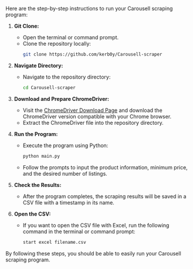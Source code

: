Here are the step-by-step instructions to run your Carousell scraping program:

1. **Git Clone:**
   - Open the terminal or command prompt.
   - Clone the repository locally:
     ```bash
     git clone https://github.com/kerb0y/Carousell-scraper
     ```

2. **Navigate Directory:**
   - Navigate to the repository directory:
     ```bash
     cd Carousell-scraper
     ```

3. **Download and Prepare ChromeDriver:**
   - Visit the [ChromeDriver Download Page](https://sites.google.com/chromium.org/driver/) and download the ChromeDriver version compatible with your Chrome browser.
   - Extract the ChromeDriver file into the repository directory.

4. **Run the Program:**
   - Execute the program using Python:
     ```bash
     python main.py
     ```
   - Follow the prompts to input the product information, minimum price, and the desired number of listings.

5. **Check the Results:**
   - After the program completes, the scraping results will be saved in a CSV file with a timestamp in its name.

6. **Open the CSV:**
   - If you want to open the CSV file with Excel, run the following command in the terminal or command prompt:
     ```bash
     start excel filename.csv
     ```

By following these steps, you should be able to easily run your Carousell scraping program.
